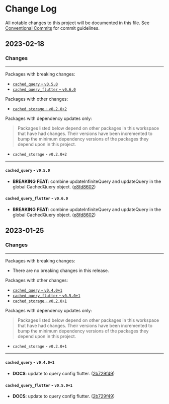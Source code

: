 # Change Log

All notable changes to this project will be documented in this file.
See [Conventional Commits](https://conventionalcommits.org) for commit guidelines.

## 2023-02-18

### Changes

---

Packages with breaking changes:

 - [`cached_query` - `v0.5.0`](#cached_query---v050)
 - [`cached_query_flutter` - `v0.6.0`](#cached_query_flutter---v060)

Packages with other changes:

 - [`cached_storage` - `v0.2.0+2`](#cached_storage---v0202)

Packages with dependency updates only:

> Packages listed below depend on other packages in this workspace that have had changes. Their versions have been incremented to bump the minimum dependency versions of the packages they depend upon in this project.

 - `cached_storage` - `v0.2.0+2`

---

#### `cached_query` - `v0.5.0`

 - **BREAKING** **FEAT**: combine updateInfiniteQuery and updateQuery in the global CachedQuery object. ([e8fd8602](https://github.com/D-James-GH/cached_query/commit/e8fd86029af9cebc9f06f0d20e432865a02db69e))

#### `cached_query_flutter` - `v0.6.0`

 - **BREAKING** **FEAT**: combine updateInfiniteQuery and updateQuery in the global CachedQuery object. ([e8fd8602](https://github.com/D-James-GH/cached_query/commit/e8fd86029af9cebc9f06f0d20e432865a02db69e))


## 2023-01-25

### Changes

---

Packages with breaking changes:

 - There are no breaking changes in this release.

Packages with other changes:

 - [`cached_query` - `v0.4.0+1`](#cached_query---v0401)
 - [`cached_query_flutter` - `v0.5.0+1`](#cached_query_flutter---v0501)
 - [`cached_storage` - `v0.2.0+1`](#cached_storage---v0201)

Packages with dependency updates only:

> Packages listed below depend on other packages in this workspace that have had changes. Their versions have been incremented to bump the minimum dependency versions of the packages they depend upon in this project.

 - `cached_storage` - `v0.2.0+1`

---

#### `cached_query` - `v0.4.0+1`

 - **DOCS**: update to query config flutter. ([2b729f49](https://github.com/D-James-GH/cached_query/commit/2b729f49a13864abb3d4f2bffadb0fdce2297fb0))

#### `cached_query_flutter` - `v0.5.0+1`

 - **DOCS**: update to query config flutter. ([2b729f49](https://github.com/D-James-GH/cached_query/commit/2b729f49a13864abb3d4f2bffadb0fdce2297fb0))

